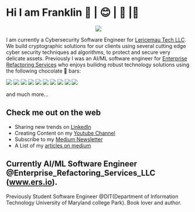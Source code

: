 # Hi I am Franklin 👋 | 😊 | 🙏 |🌱 
<div>
  <p align="center">
    <img src="./utils/mmebtb.png">
  </p>

</div>

I am currently a Cybersecurity Software Engineer for <a href='https://lericemautech.com/'>Lericemau Tech LLC</a>. We build cryptographic solutions for our clients using several cutting edge cyber security techniques ad algorithms, to protect and secure very delicate assets.
Previously I was an AI/ML software engineer for <a href='https://www.ers.io/'>Enterprise Refactoring Services</a> who enjoys builidng robust technology solutions using the following chocolate 🍫 bars:
 <p float="left">
    <img src="https://img.shields.io/badge/sklearn-orange?logo=scikit-learn" />
    <img src="https://img.shields.io/badge/jupyter-orange?logo=jupyter"/>
    <img src="https://img.shields.io/badge/docker-0db7ed?logo=docker"/>
    <img src="https://img.shields.io/badge/gdal-bluegreen" />
    <img src="https://img.shields.io/badge/java-brown?logo=oracle" />
    <img src="https://img.shields.io/badge/opensource-brightgreen" />
    <img src="https://img.shields.io/badge/Javascript-yellowgreen?logo=Javascript" />
    <img src="https://img.shields.io/badge/Python-blue?logo=python"/> 
    <img src="https://img.shields.io/badge/Gitlab-purple?logo=git"/>
    <img src="https://img.shields.io/badge/aws-FF9900?logo=aws"/>
 </p> and much more...

## Check me out on the web
- Sharing new trends on [LinkedIn](https://www.linkedin.com/in/franklinngongang/)
- Creating Content on my [Youtube Channel](https://www.youtube.com/channel/UClLU4FE2edInV3mW6NZm1pw) 
- Subscribe to my [Medium Newsletter](https://medium.com/@ntuifranklin2005/subscribe)
- A List of my [ articles on medium ](https://medium.com/@ntuifranklin2005/)

## Currently AI/ML Software Engineer @Enterprise_Refactoring_Services_LLC  (www.ers.io).
Previously Student Software Engineer @DIT(Department of Information Technology University of Maryland college Park). Book lover and author.
